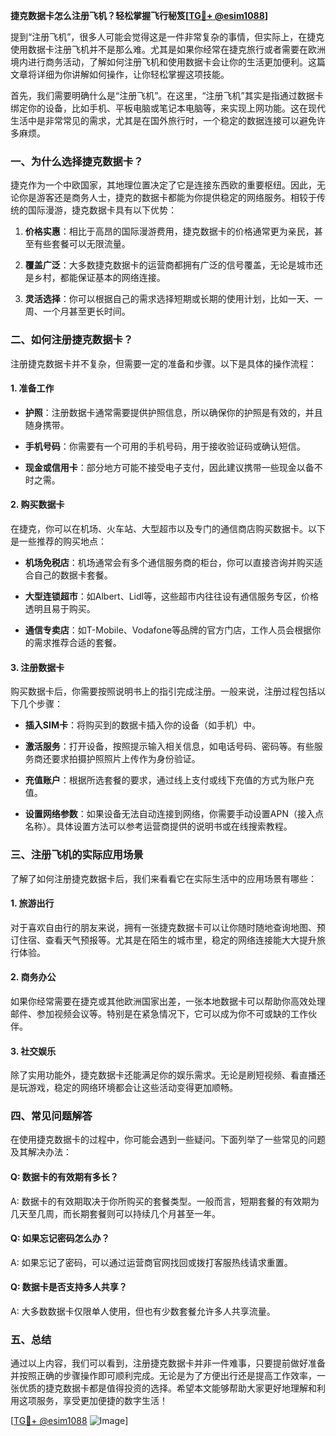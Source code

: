 **捷克数据卡怎么注册飞机？轻松掌握飞行秘笈[[TG💪+ @esim1088](https://t.me/s/esim1088)]**

提到“注册飞机”，很多人可能会觉得这是一件非常复杂的事情，但实际上，在捷克使用数据卡注册飞机并不是那么难。尤其是如果你经常在捷克旅行或者需要在欧洲境内进行商务活动，了解如何注册飞机和使用数据卡会让你的生活更加便利。这篇文章将详细为你讲解如何操作，让你轻松掌握这项技能。

首先，我们需要明确什么是“注册飞机”。在这里，“注册飞机”其实是指通过数据卡绑定你的设备，比如手机、平板电脑或笔记本电脑等，来实现上网功能。这在现代生活中是非常常见的需求，尤其是在国外旅行时，一个稳定的数据连接可以避免许多麻烦。

### 一、为什么选择捷克数据卡？

捷克作为一个中欧国家，其地理位置决定了它是连接东西欧的重要枢纽。因此，无论你是游客还是商务人士，捷克的数据卡都能为你提供稳定的网络服务。相较于传统的国际漫游，捷克数据卡具有以下优势：

1. **价格实惠**：相比于高昂的国际漫游费用，捷克数据卡的价格通常更为亲民，甚至有些套餐可以无限流量。
   
2. **覆盖广泛**：大多数捷克数据卡的运营商都拥有广泛的信号覆盖，无论是城市还是乡村，都能保证基本的网络连接。

3. **灵活选择**：你可以根据自己的需求选择短期或长期的使用计划，比如一天、一周、一个月甚至更长时间。

### 二、如何注册捷克数据卡？

注册捷克数据卡并不复杂，但需要一定的准备和步骤。以下是具体的操作流程：

#### 1. 准备工作

- **护照**：注册数据卡通常需要提供护照信息，所以确保你的护照是有效的，并且随身携带。
  
- **手机号码**：你需要有一个可用的手机号码，用于接收验证码或确认短信。

- **现金或信用卡**：部分地方可能不接受电子支付，因此建议携带一些现金以备不时之需。

#### 2. 购买数据卡

在捷克，你可以在机场、火车站、大型超市以及专门的通信商店购买数据卡。以下是一些推荐的购买地点：

- **机场免税店**：机场通常会有多个通信服务商的柜台，你可以直接咨询并购买适合自己的数据卡套餐。
  
- **大型连锁超市**：如Albert、Lidl等，这些超市内往往设有通信服务专区，价格透明且易于购买。

- **通信专卖店**：如T-Mobile、Vodafone等品牌的官方门店，工作人员会根据你的需求推荐合适的套餐。

#### 3. 注册数据卡

购买数据卡后，你需要按照说明书上的指引完成注册。一般来说，注册过程包括以下几个步骤：

- **插入SIM卡**：将购买到的数据卡插入你的设备（如手机）中。
  
- **激活服务**：打开设备，按照提示输入相关信息，如电话号码、密码等。有些服务商还要求拍摄护照照片上传作为身份验证。

- **充值账户**：根据所选套餐的要求，通过线上支付或线下充值的方式为账户充值。

- **设置网络参数**：如果设备无法自动连接到网络，你需要手动设置APN（接入点名称）。具体设置方法可以参考运营商提供的说明书或在线搜索教程。

### 三、注册飞机的实际应用场景

了解了如何注册捷克数据卡后，我们来看看它在实际生活中的应用场景有哪些：

#### 1. 旅游出行

对于喜欢自由行的朋友来说，拥有一张捷克数据卡可以让你随时随地查询地图、预订住宿、查看天气预报等。尤其是在陌生的城市里，稳定的网络连接能大大提升旅行体验。

#### 2. 商务办公

如果你经常需要在捷克或其他欧洲国家出差，一张本地数据卡可以帮助你高效处理邮件、参加视频会议等。特别是在紧急情况下，它可以成为你不可或缺的工作伙伴。

#### 3. 社交娱乐

除了实用功能外，捷克数据卡还能满足你的娱乐需求。无论是刷短视频、看直播还是玩游戏，稳定的网络环境都会让这些活动变得更加顺畅。

### 四、常见问题解答

在使用捷克数据卡的过程中，你可能会遇到一些疑问。下面列举了一些常见的问题及其解决办法：

#### Q: 数据卡的有效期有多长？
A: 数据卡的有效期取决于你所购买的套餐类型。一般而言，短期套餐的有效期为几天至几周，而长期套餐则可以持续几个月甚至一年。

#### Q: 如果忘记密码怎么办？
A: 如果忘记了密码，可以通过运营商官网找回或拨打客服热线请求重置。

#### Q: 数据卡是否支持多人共享？
A: 大多数数据卡仅限单人使用，但也有少数套餐允许多人共享流量。

### 五、总结

通过以上内容，我们可以看到，注册捷克数据卡并非一件难事，只要提前做好准备并按照正确的步骤操作即可顺利完成。无论是为了方便出行还是提高工作效率，一张优质的捷克数据卡都是值得投资的选择。希望本文能够帮助大家更好地理解和利用这项服务，享受更加便捷的数字生活！

[[TG💪+ @esim1088](https://t.me/s/esim1088) ![Image](https://i.postimg.cc/4NQfJmqS/Snipaste-2025-05-13-00-14-12.png)]